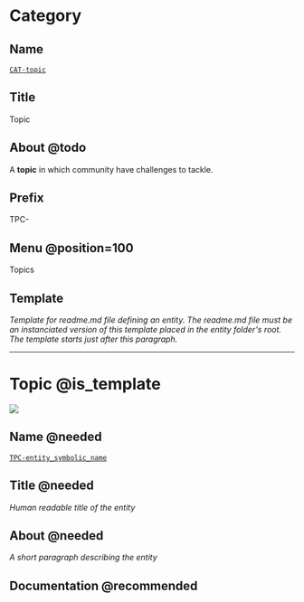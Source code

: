 # Category
## Name
[`CAT-topic`]()

## Title
Topic

## About @todo
A **topic** in which community have challenges to tackle.

## Prefix
TPC-

## Menu @position=100
Topics

## Template
*Template for readme.md file defining an entity. The
readme.md file must be an instanciated version of this template placed
in the entity folder's root. The template starts just after
this paragraph.*

--------------------------------------------------------------------------------

# Topic @is_template
![](viewme.jpg)

## Name @needed
[`TPC-entity_symbolic_name`]()

## Title @needed
*Human readable title of the entity*

## About @needed
*A short paragraph describing the entity*

## Documentation @recommended
